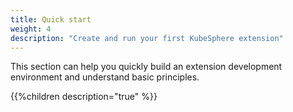```yaml
---
title: Quick start
weight: 4
description: "Create and run your first KubeSphere extension"
---
```


This section can help you quickly build an extension development environment and understand basic principles.

{{%children description="true" %}}
